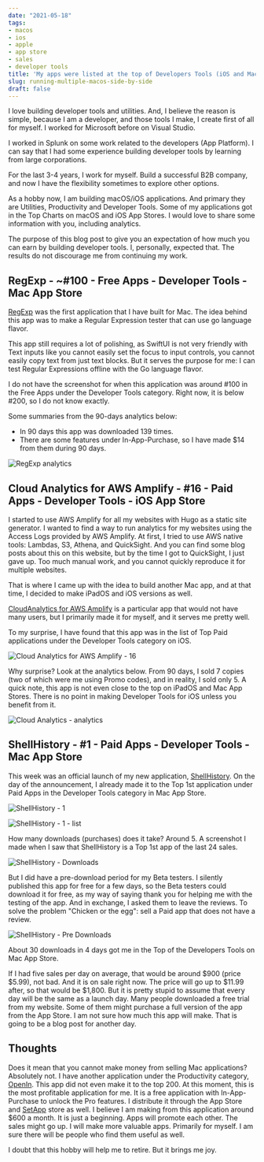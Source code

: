 ```yaml
---
date: "2021-05-18"
tags:
- macos
- ios
- apple
- app store
- sales
- developer tools
title: 'My apps were listed at the top of Developers Tools (iOS and Mac App Stores), I made around $60'
slug: running-multiple-macos-side-by-side
draft: false
---
```


I love building developer tools and utilities. And, I believe the reason is simple, because I am a developer, and 
those tools I make, I create first of all for myself. I worked for Microsoft before on Visual Studio. 

I worked in Splunk on some work related to the developers (App Platform). I can say that I had some experience 
building developer tools by learning from large corporations.

For the last 3-4 years, I work for myself. Build a successful B2B company, and now I have the flexibility sometimes 
to explore other options.

As a hobby now, I am building macOS/iOS applications. And primary they are Utilities, Productivity and Developer Tools. 
Some of my applications got in the Top Charts on macOS and iOS App Stores. I would love to share some information 
with you, including analytics.

The purpose of this blog post to give you an expectation of how much you can earn by building developer tools. 
I, personally, expected that. The results do not discourage me from continuing my work.

## RegExp - ~#100 - Free Apps - Developer Tools - Mac App Store

[RegExp](https://loshadki.app/regexp/) was the first application that I have built for Mac. The idea behind this app was to make a Regular Expression 
tester that can use go language flavor.

This app still requires a lot of polishing, as SwiftUI is not very friendly with Text inputs like you cannot easily 
set the focus to input controls, you cannot easily copy text from just text blocks. But it serves the purpose for me: 
I can test Regular Expressions offline with the Go language flavor.

I do not have the screenshot for when this application was around #100 in the Free Apps under the Developer Tools category. 
Right now, it is below #200, so I do not know exactly.

Some summaries from the 90-days analytics below:

- In 90 days this app was downloaded 139 times.
- There are some features under In-App-Purchase, so I have made $14 from them during 90 days.

![RegExp analytics](regexp-analytics.png)

## Cloud Analytics for AWS Amplify - #16 - Paid Apps - Developer Tools - iOS App Store

I started to use AWS Amplify for all my websites with Hugo as a static site generator. I wanted to find a way to 
run analytics for my websites using the Access Logs provided by AWS Amplify. At first, I tried to use AWS native 
tools: Lambdas, S3, Athena, and QuickSight.  And you can find some blog posts about this on this website, but by 
the time I got to QuickSight, I just gave up. Too much manual work, and you cannot quickly reproduce it for multiple 
websites.

That is where I came up with the idea to build another Mac app, and at that time, I decided to make iPadOS and iOS 
versions as well.

[CloudAnalytics for AWS Amplify](https://loshadki.app/cloudanalytics/) is a particular app that would not have many users, 
but I primarily made it for myself, and it serves me pretty well.

To my surprise, I have found that this app was in the list of Top Paid applications under the Developer Tools category on iOS.

![Cloud Analytics for AWS Amplify - 16](cloudanalytics-top-chart.png)

Why surprise? Look at the analytics below. From 90 days, I sold 7 copies (two of which were me using Promo codes), 
and in reality, I sold only 5. A quick note, this app is not even close to the top on iPadOS and Mac App Stores. 
There is no point in making Developer Tools for iOS unless you benefit from it.

![Cloud Analytics - analytics](cloudanalytics-sales.png)

## ShellHistory - #1 - Paid Apps - Developer Tools - Mac App Store

This week was an official launch of my new application, [ShellHistory](https://loshadki.app/shellhistory/). 
On the day of the announcement, I already made it to the Top 1st application under Paid Apps in the Developer Tools 
category in Mac App Store. 

![ShellHistory - 1](shellhistory-top1.png)

![ShellHistory - 1 - list](shellhistory-top1-list.png)

How many downloads (purchases) does it take? Around 5. A screenshot I made when I saw that ShellHistory is a Top 1st app of the last 24 sales.

![ShellHistory - Downloads](shellhistory-downloads.png)

But I did have a pre-download period for my Beta testers. I silently published this app for free for a few days, so 
the Beta testers could download it for free, as my way of saying thank you for helping me with the testing of the app. 
And in exchange, I asked them to leave the reviews. To solve the problem "Chicken or the egg": sell a Paid app that 
does not have a review. 

![ShellHistory - Pre Downloads](shellhistory-pre-downloads.png)

About 30 downloads in 4 days got me in the Top of the Developers Tools on Mac App Store. 

If I had five sales per day on average, that would be around $900 (price $5.99), not bad. And it is on sale right now. 
The price will go up to $11.99 after, so that would be $1,800. But it is pretty stupid to assume that every day will be 
the same as a launch day. Many people downloaded a free trial from my website. Some of them might purchase a full version 
of the app from the App Store. I am not sure how much this app will make. That is going to be a blog post 
for another day.

## Thoughts

Does it mean that you cannot make money from selling Mac applications? Absolutely not. I have another application under 
the Productivity category, [OpenIn](https://loshadki.app/openin/). This app did not even make it to the top 200. At this moment, this is the most 
profitable application for me. It is a free application with In-App-Purchase to unlock the Pro features. I distribute 
it through the App Store and [SetApp](https://go.setapp.com/stp313?utm_medium=vendor_program&utm_source=Denis+Gladkikh&utm_content=link) store as well. I believe I am making from this application around $600 a month. 
It is just a beginning. Apps will promote each other. The sales might go up. I will make more valuable apps. 
Primarily for myself. I am sure there will be people who find them useful as well. 

I doubt that this hobby will help me to retire. But it brings me joy.

